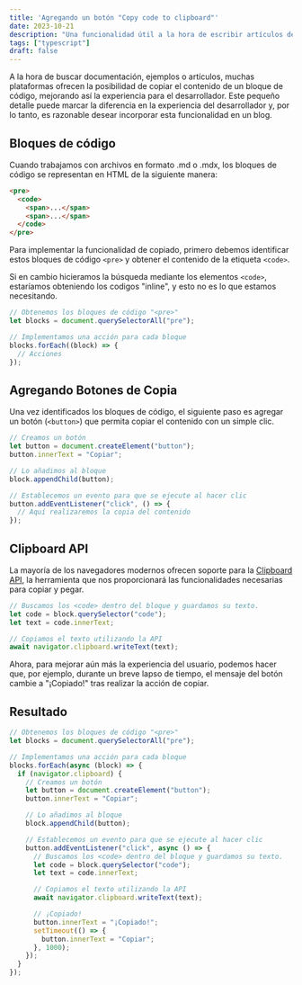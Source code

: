 ```yaml
---
title: 'Agregando un botón "Copy code to clipboard"'
date: 2023-10-21
description: "Una funcionalidad útil a la hora de escribir artículos de programación"
tags: ["typescript"]
draft: false
---
```


A la hora de buscar documentación, ejemplos o artículos, muchas plataformas ofrecen la posibilidad de copiar el contenido de un bloque de código, mejorando así la experiencia para el desarrollador. Este pequeño detalle puede marcar la diferencia en la experiencia del desarrollador y, por lo tanto, es razonable desear incorporar esta funcionalidad en un blog.

## Bloques de código

Cuando trabajamos con archivos en formato .md o .mdx, los bloques de código se representan en HTML de la siguiente manera:

```html
<pre>
  <code>
    <span>...</span>
    <span>...</span>
  </code>
</pre>
```

Para implementar la funcionalidad de copiado, primero debemos identificar estos bloques de código `<pre>` y obtener el contenido de la etiqueta `<code>`.

Si en cambio hicieramos la búsqueda mediante los elementos `<code>`, estaríamos obteniendo los codigos "inline", y esto no es lo que estamos necesitando.

```javascript
// Obtenemos los bloques de código "<pre>"
let blocks = document.querySelectorAll("pre");

// Implementamos una acción para cada bloque
blocks.forEach((block) => {
  // Acciones
});
```

## Agregando Botones de Copia

Una vez identificados los bloques de código, el siguiente paso es agregar un botón (`<button>`) que permita copiar el contenido con un simple clic.

```js
// Creamos un botón
let button = document.createElement("button");
button.innerText = "Copiar";

// Lo añadimos al bloque
block.appendChild(button);

// Establecemos un evento para que se ejecute al hacer clic
button.addEventListener("click", () => {
  // Aquí realizaremos la copia del contenido
});
```

## Clipboard API

La mayoría de los navegadores modernos ofrecen soporte para la [Clipboard API](https://developer.mozilla.org/en-US/docs/Web/API/Clipboard_API), la herramienta que nos proporcionará las funcionalidades necesarias para copiar y pegar.

```js
// Buscamos los <code> dentro del bloque y guardamos su texto.
let code = block.querySelector("code");
let text = code.innerText;

// Copiamos el texto utilizando la API
await navigator.clipboard.writeText(text);
```

Ahora, para mejorar aún más la experiencia del usuario, podemos hacer que, por ejemplo, durante un breve lapso de tiempo, el mensaje del botón cambie a "¡Copiado!" tras realizar la acción de copiar.

## Resultado

```js
// Obtenemos los bloques de código "<pre>"
let blocks = document.querySelectorAll("pre");

// Implementamos una acción para cada bloque
blocks.forEach(async (block) => {
  if (navigator.clipboard) {
    // Creamos un botón
    let button = document.createElement("button");
    button.innerText = "Copiar";

    // Lo añadimos al bloque
    block.appendChild(button);

    // Establecemos un evento para que se ejecute al hacer clic
    button.addEventListener("click", async () => {
      // Buscamos los <code> dentro del bloque y guardamos su texto.
      let code = block.querySelector("code");
      let text = code.innerText;

      // Copiamos el texto utilizando la API
      await navigator.clipboard.writeText(text);

      // ¡Copiado!
      button.innerText = "¡Copiado!";
      setTimeout(() => {
        button.innerText = "Copiar";
      }, 1000);
    });
  }
});
```
